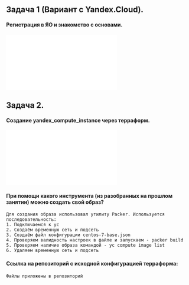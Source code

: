 ## **Задача 1 (Вариант с Yandex.Cloud).**
#### Регистрация в ЯО и знакомство с основами.
![Screenshot](1_1.pgn)
## **Задача 2.** 
#### Создание yandex_compute_instance через терраформ.
![Screenshot](1_2.pgn)
#### При помощи какого инструмента (из разобранных на прошлом занятии) можно создать свой образ?
```
Для создания образа использовал утилиту Packer. Используется последовательность:
1. Подключаемся к ус
2. Создаём временную сеть и подсеть
3. Создаём файл конфигурации centos-7-base.json
4. Проверяем валидность настроек в файле и запускаем - packer build
5. Проверяем наличие образа командой - yc compute image list
6. Удаляем временную сеть и подсеть
```
#### Ссылка на репозиторий с исходной конфигурацией терраформа:
```
Файлы приложены в репозиторий
```
